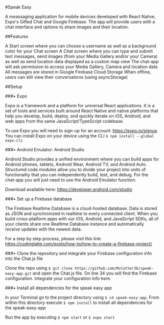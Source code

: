 #Speak Easy

A meassaging application for mobile devices developed with React Native, Expo's Gifted Chat and Google Firebase. The app will provide users with a chat interface and options to share images and their location.

##Features

A Start screen where you can choose a username as well as a background color for your Chat screen
A Chat screen where you can type and submit text messages, send images (from your Media Gallery and/or your Camera) as well as send location data displayed as a custom map view
The chat-app will ask permission to access your Media Gallery, Camera and location data
All messages are stored in Google Firebase Cloud Storage
When offline, users can still view their conversations (using asyncStorage)

##Setup

###• Expo

Expo is a framework and a platform for universal React applications. It is a set of tools and services built around React Native and native platforms that help you develop, build, deploy, and quickly iterate on iOS, Android, and web apps from the same JavaScript/TypeScript codebase.

To use Expo you will need to sign-up for an account: https://expo.io/signup
You can install Expo on your device using the CLI `$ npm install --global expo-cli`

###• Android Emulator: Android Studio

Android Studio provides a unified environment where you can build apps for Android phones, tablets, Android Wear, Android TV, and Android Auto. Structured code modules allow you to divide your project into units of functionality that you can independently build, test, and debug. For the chat-app you will just need to use the Android Emulator function.

Download available here: https://developer.android.com/studio

###• Set up a Firebase database

The Firebase Realtime Database is a cloud-hosted database. Data is stored as JSON and synchronized in realtime to every connected client. When you build cross-platform apps with our iOS, Android, and JavaScript SDKs, all of your clients share one Realtime Database instance and automatically receive updates with the newest data.

For a step by step process, please visit this link: 
https://codinglatte.com/posts/how-to/how-to-create-a-firebase-project/

###• Clone the repository and integrate your Firebase configuration info into the Chat.js file

Clone the repo using `$ git clone https://github.com/McCotter36/speak-easy-app.git` and open the Chat.js file. On line 34 you will find the Firebase configuration. Integrate your configuration info here.

###• Install all dependencies for the speak easy app

In your Terminal go to the project directory using `$ cd speak-easy-app`. From within this directory execute `$ npm install` to install all dependencies for the speak-easy-app

Run the app by executing `$ npm start` or `$ expo start`